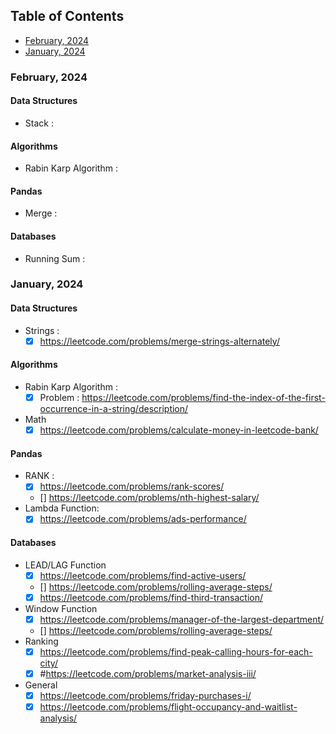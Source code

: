 ## Table of Contents
- [February, 2024](#february-2024)
- [January, 2024](#january-2024)

### February, 2024
#### Data Structures
- Stack :
#### Algorithms
- Rabin Karp Algorithm :
#### Pandas
- Merge :
#### Databases
- Running Sum :

### January, 2024
#### Data Structures
- Strings :
    - [x] https://leetcode.com/problems/merge-strings-alternately/

#### Algorithms
- Rabin Karp Algorithm :
    - [x] Problem : https://leetcode.com/problems/find-the-index-of-the-first-occurrence-in-a-string/description/
- Math 
    - [x] https://leetcode.com/problems/calculate-money-in-leetcode-bank/

#### Pandas
- RANK :
    - [x] https://leetcode.com/problems/rank-scores/
    - [] https://leetcode.com/problems/nth-highest-salary/
- Lambda Function: 
    - [x] https://leetcode.com/problems/ads-performance/

#### Databases
- LEAD/LAG Function
    - [x] https://leetcode.com/problems/find-active-users/
    - [] https://leetcode.com/problems/rolling-average-steps/
    - [x] https://leetcode.com/problems/find-third-transaction/
- Window Function
    - [x] https://leetcode.com/problems/manager-of-the-largest-department/
    - []  https://leetcode.com/problems/rolling-average-steps/
- Ranking
    - [x] https://leetcode.com/problems/find-peak-calling-hours-for-each-city/
    - [x] #https://leetcode.com/problems/market-analysis-iii/
- General
    - [x] https://leetcode.com/problems/friday-purchases-i/
    - [x] https://leetcode.com/problems/flight-occupancy-and-waitlist-analysis/